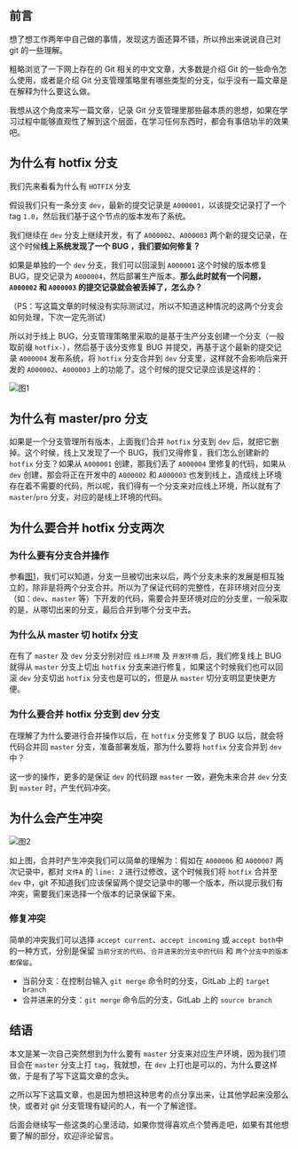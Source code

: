 ## 前言

想了想工作两年中自己做的事情，发现这方面还算不错，所以拎出来说说自己对 git 的一些理解。

粗略浏览了一下网上存在的 Git 相关的中文文章，大多数是介绍 Git 的一些命令怎么使用，或者是介绍 Git 分支管理策略里有哪些类型的分支，似乎没有一篇文章是在解释为什么要这么做。

我想从这个角度来写一篇文章，记录 Git 分支管理里那些最本质的思想，如果在学习过程中能够直观性了解到这个层面，在学习任何东西时，都会有事倍功半的效果吧。

## 为什么有 hotfix 分支

我们先来看看为什么有 `HOTFIX` 分支

假设我们只有一条分支 `dev`，最新的提交记录是 `A000001`，以该提交记录打了一个 tag `1.0`，然后我们基于这个节点的版本发布了系统。

我们继续在 `dev` 分支上继续开发，有了 `A000002`、`A000003` 两个新的提交记录，在这个时候**线上系统发现了一个 BUG ，我们要如何修复？**

如果是单独的一个 `dev` 分支，我们可以回滚到 `A000001` 这个时候的版本修复 BUG，提交记录为 `A000004`，然后部署生产版本。**那么此时就有一个问题，`A000002` 和 `A000003` 的提交记录就会被丢掉了，怎么办？**

（PS：写这篇文章的时候没有实际测试过，所以不知道这种情况的这两个分支会如何处理，下次一定先测试）

所以对于线上 BUG，分支管理策略里采取的是基于生产分支创建一个分支（一般取前缀 `hotfix-`），然后基于该分支修复 BUG 并提交，再基于这个最新的提交记录 `A000004` 发布系统，将 `hotfix` 分支合并到 `dev` 分支里，这样就不会影响后来开发的 `A000002`、`A000003` 上的功能了。这个时候的提交记录应该是这样的：

<span id="photo1"></span>
![图1](./photos/04.图-1.jpg)

## 为什么有 master/pro 分支

如果是一个分支管理所有版本，上面我们合并 `hotfix` 分支到 `dev` 后，就把它删掉。这个时候，线上又发现了一个 BUG，我们又得修复，我们怎么创建新的 `hotfix` 分支？如果从 `A000001` 创建，那我们丢了 `A000004` 里修复的代码，如果从 `dev` 创建，那会将正在开发中的 `A000002` 和 `A000003` 也发到线上，造成线上环境存在着不需要的代码，所以呢，我们得有一个分支来对应线上环境，所以就有了 `master`/`pro` 分支，对应的是线上环境的代码。

## 为什么要合并 hotfix 分支两次

### 为什么要有分支合并操作

参看[图1](#photo1)，我们可以知道，分支一旦被切出来以后，两个分支未来的发展是相互独立的，除非是将两个分支合并。所以为了保证代码的完整性，在非环境对应分支（如：`dev`、`master` 等）下开发的代码，需要合并至环境对应的分支里，一般采取的是，从哪切出来的分支，最后合并到哪个分支中去。

### 为什么从 master 切 hotifx 分支

在有了 `master` 及 `dev` 分支分别对应 `线上环境` 及 `开发环境` 后，我们修复线上 BUG 就得从 `master` 分支上切出 `hotfix` 分支来进行修复，如果这个时候我们也可以回滚 `dev` 分支切出 `hotfix` 分支也是可以的，但是从 `master` 切分支明显更快更方便。

### 为什么要合并 hotfix 分支到 dev 分支

在理解了为什么要进行合并操作以后，在 `hotfix` 分支修复了 BUG 以后，就会将代码合并回 `master` 分支，准备部署发版，那为什么要将 `hotfix` 分支合并到 `dev` 中？

这一步的操作，更多的是保证 `dev` 的代码跟 `master` 一致，避免未来合并 `dev` 分支到 `master` 时，产生代码冲突。

## 为什么会产生冲突

![图2](./photos/04.图-2.jpg)

如上图，合并时产生冲突我们可以简单的理解为：假如在 `A000006` 和 `A000007` 两次记录中，都对 `文件A` 的 `line: 2` 进行过修改，这个时候我们将 `hotfix` 合并至 `dev` 中，git 不知道我们应该保留两个提交记录中的哪一个版本，所以提示我们有冲突，需要我们来选择一个版本的记录保留下来。

### 修复冲突

简单的冲突我们可以选择 `accept current`、`accept incoming` 或 `accept both`中的一种方式，分别是保留 `当前分支的代码`、`合并进来的分支中的代码` 和 `两个分支中的版本都保留`。

- 当前分支：在控制台输入 `git merge` 命令时的分支，GitLab 上的 `target branch`
- 合并进来的分支：`git merge` 命令后的分支，GitLab 上的 `source branch`


## 结语

本文是某一次自己突然想到为什么要有 `master` 分支来对应生产环境，因为我们项目会在 `master` 分支上打 `tag`，我就想，在 `dev` 上打也是可以的，为什么要这样做，于是有了写下这篇文章的念头。

之所以写下这篇文章，也是因为想把这种思考的点分享出来，让其他学起来没那么快，或者对 git 分支管理有疑问的人，有一个了解途径。

后面会继续写一些这类的心里活动，如果你觉得喜欢点个赞再走吧，如果有其他想要了解的部分，欢迎评论留言。